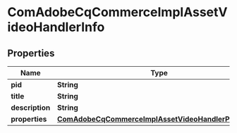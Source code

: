 

# ComAdobeCqCommerceImplAssetVideoHandlerInfo

## Properties

Name | Type | Description | Notes
------------ | ------------- | ------------- | -------------
**pid** | **String** |  |  [optional]
**title** | **String** |  |  [optional]
**description** | **String** |  |  [optional]
**properties** | [**ComAdobeCqCommerceImplAssetVideoHandlerProperties**](ComAdobeCqCommerceImplAssetVideoHandlerProperties.md) |  |  [optional]



